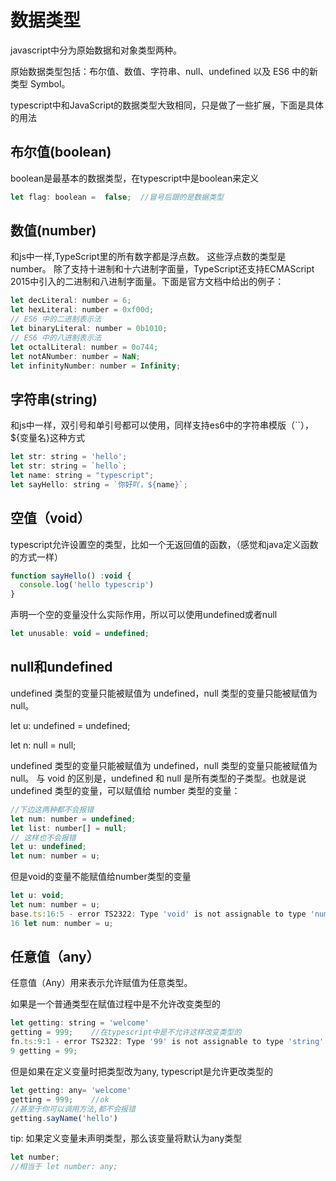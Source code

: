 # 数据类型

javascript中分为原始数据和对象类型两种。

原始数据类型包括：布尔值、数值、字符串、null、undefined 以及 ES6 中的新类型 Symbol。

typescript中和JavaScript的数据类型大致相同，只是做了一些扩展，下面是具体的用法

## 布尔值(boolean)

boolean是最基本的数据类型，在typescript中是boolean来定义

```js
let flag: boolean =  false;  //冒号后跟的是数据类型
```

## 数值(number)

和js中一样,TypeScript里的所有数字都是浮点数。 这些浮点数的类型是 number。 除了支持十进制和十六进制字面量，TypeScript还支持ECMAScript 2015中引入的二进制和八进制字面量。下面是官方文档中给出的例子：

```js
let decLiteral: number = 6;
let hexLiteral: number = 0xf00d;
// ES6 中的二进制表示法
let binaryLiteral: number = 0b1010;
// ES6 中的八进制表示法
let octalLiteral: number = 0o744;
let notANumber: number = NaN;
let infinityNumber: number = Infinity;
```

## 字符串(string)

和js中一样，双引号和单引号都可以使用，同样支持es6中的字符串模版（``），${变量名}这种方式

```js
let str: string = 'hello'; 
let str: string = `hello`;
let name: string = "typescript";
let sayHello: string = `你好吖，${name}`;
```

## 空值（void）

typescript允许设置空的类型，比如一个无返回值的函数，（感觉和java定义函数的方式一样）

```js
function sayHello() :void {
  console.log('hello typescrip')
}
```

声明一个空的变量没什么实际作用，所以可以使用undefined或者null

```js
let unusable: void = undefined;
```

## null和undefined

undefined 类型的变量只能被赋值为 undefined，null 类型的变量只能被赋值为 null。

let u: undefined = undefined;

let n: null = null;

undefined 类型的变量只能被赋值为 undefined，null 类型的变量只能被赋值为 null。
与 void 的区别是，undefined 和 null 是所有类型的子类型。也就是说 undefined 类型的变量，可以赋值给 number 类型的变量：

```js
//下边这两种都不会报错
let num: number = undefined;  
let list: number[] = null;
// 这样也不会报错
let u: undefined;
let num: number = u;
```

但是void的变量不能赋值给number类型的变量

```js
let u: void;
let num: number = u;
base.ts:16:5 - error TS2322: Type 'void' is not assignable to type 'number'. //不能将类型为void的变量赋值给number
16 let num: number = u;
```

## 任意值（any）

任意值（Any）用来表示允许赋值为任意类型。

如果是一个普通类型在赋值过程中是不允许改变类型的

```js
let getting: string = 'welcome'
getting = 999;    //在typescript中是不允许这样改变类型的
fn.ts:9:1 - error TS2322: Type '99' is not assignable to type 'string'.
9 getting = 99;
```

但是如果在定义变量时把类型改为any, typescript是允许更改类型的

```js
let getting: any= 'welcome'
getting = 999;    //ok
//甚至于你可以调用方法,都不会报错
getting.sayName('hello')
```

tip: 如果定义变量未声明类型，那么该变量将默认为any类型
```js
let number;
//相当于 let number: any;
```